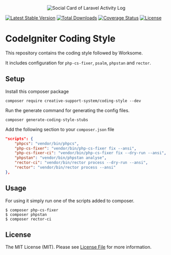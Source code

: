 
<p align="center"><img src="https://banners.beyondco.de/Coding%20Style.png?theme=light&packageManager=composer+require&packageName=creative-support-system%2Fcoding-style&pattern=architect&style=style_2&description=Coding+Style+for+CodeIgniter&md=1&showWatermark=0&fontSize=100px&images=https%3A%2F%2Fwww.php.net%2Fimages%2Flogos%2Fnew-php-logo.svg" alt="Social Card of Laravel Activity Log"></p>

[![Latest Stable Version](https://poser.pugx.org/creative-support-system/coding-style/v)](//packagist.org/packages/creative-support-system/coding-style)
[![Total Downloads](https://poser.pugx.org/creative-support-system/coding-style/downloads)](//packagist.org/packages/creative-support-system/coding-style)
[![Coverage Status](https://coveralls.io/repos/github/Creative-Support-System/coding-style/badge.svg?branch=main)](https://coveralls.io/github/Creative-Support-System/coding-style?branch=main)
[![License](https://poser.pugx.org/creative-support-system/coding-style/license)](//packagist.org/packages/creative-support-system/coding-style)

# CodeIgniter Coding Style

This repository contains the coding style followed by Worksome.

It includes configuration for `php-cs-fixer`, `psalm`, `phpstan` and `rector`.

## Setup
Install this composer package

```
composer require creative-support-system/coding-style --dev
```

Run the generate command for generating the config files.
```
composer generate-coding-style-stubs
```

Add the following section to your `composer.json` file
```json
"scripts": {
    "phpcs": "vendor/bin/phpcs",
    "php-cs-fixer": "vendor/bin/php-cs-fixer fix --ansi",
    "php-cs-fixer-ci": "vendor/bin/php-cs-fixer fix --dry-run --ansi",
    "phpstan": "vendor/bin/phpstan analyse",
    "rector-ci": "vendor/bin/rector process --dry-run --ansi",
    "rector": "vendor/bin/rector process --ansi"
},
```

## Usage

For using it simply run one of the scripts added to composer.
```
$ composer php-cs-fixer
$ composer phpstan
$ composer rector-ci
```

## License

The MIT License (MIT). Please see [License File](LICENSE.md) for more information.
